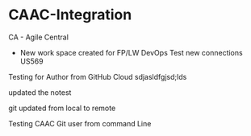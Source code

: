 # CAAC-Integration

CA - Agile Central
  -  New work space created for FP/LW DevOps
Test new connections US569

Testing for Author from GitHub Cloud
sdjasldfgjsd;lds

updated the notest


git updated from local to remote

Testing CAAC Git user from command Line
